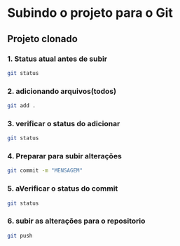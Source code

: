 # Subindo o projeto para o Git
## Projeto clonado


### 1. Status atual antes de subir

```bash
git status
```
### 2. adicionando arquivos(todos)

```bash
git add .
```
### 3. verificar o status do adicionar

```bash
git status
```
### 4. Preparar para subir alterações
```bash
git commit -m "MENSAGEM"
```
### 5. aVerificar o status do commit
```bash
git status
```

### 6. subir as alterações para o repositorio

```bash
git push
```